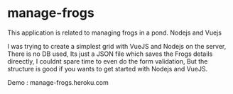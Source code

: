 # manage-frogs
This application is related to managing frogs in a pond. Nodejs and Vuejs

I was trying to create a simplest grid with VueJS and Nodejs on the server, There is no DB used, Its just a JSON file which saves the Frogs details direectly, I couldnt spare time to even do the form validation, 
But the structure is good if you wants to get started with Nodejs and VueJS.

Demo : manage-frogs.heroku.com
